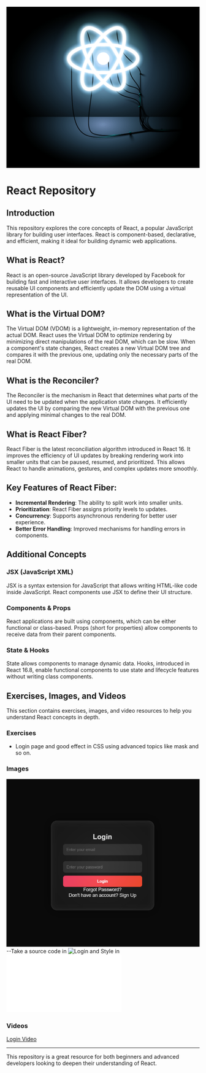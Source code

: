 ![React](React.png)
# React Repository

## Introduction
This repository explores the core concepts of React, a popular JavaScript library for building user interfaces. React is component-based, declarative, and efficient, making it ideal for building dynamic web applications.

## What is React?
React is an open-source JavaScript library developed by Facebook for building fast and interactive user interfaces. It allows developers to create reusable UI components and efficiently update the DOM using a virtual representation of the UI.

## What is the Virtual DOM?
The Virtual DOM (VDOM) is a lightweight, in-memory representation of the actual DOM. React uses the Virtual DOM to optimize rendering by minimizing direct manipulations of the real DOM, which can be slow. When a component's state changes, React creates a new Virtual DOM tree and compares it with the previous one, updating only the necessary parts of the real DOM.

## What is the Reconciler?
The Reconciler is the mechanism in React that determines what parts of the UI need to be updated when the application state changes. It efficiently updates the UI by comparing the new Virtual DOM with the previous one and applying minimal changes to the real DOM.

## What is React Fiber?
React Fiber is the latest reconciliation algorithm introduced in React 16. It improves the efficiency of UI updates by breaking rendering work into smaller units that can be paused, resumed, and prioritized. This allows React to handle animations, gestures, and complex updates more smoothly.

## Key Features of React Fiber:
- **Incremental Rendering**: The ability to split work into smaller units.
- **Prioritization**: React Fiber assigns priority levels to updates.
- **Concurrency**: Supports asynchronous rendering for better user experience.
- **Better Error Handling**: Improved mechanisms for handling errors in components.

## Additional Concepts
### JSX (JavaScript XML)
JSX is a syntax extension for JavaScript that allows writing HTML-like code inside JavaScript. React components use JSX to define their UI structure.

### Components & Props
React applications are built using components, which can be either functional or class-based. Props (short for properties) allow components to receive data from their parent components.

### State & Hooks
State allows components to manage dynamic data. Hooks, introduced in React 16.8, enable functional components to use state and lifecycle features without writing class components.

## Exercises, Images, and Videos
This section contains exercises, images, and video resources to help you understand React concepts in depth.

### Exercises
- Login page and good effect in CSS using advanced topics like mask and so on.

### Images
![Login](Login.png)
--Take a source code in ![Login](Login.tsx) and Style in  ![Login](page.moudle.css)
### Videos
[Login Video](Login.mp4)

---
This repository is a great resource for both beginners and advanced developers looking to deepen their understanding of React.


